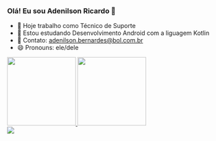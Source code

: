 ### Olá! Eu sou Adenilson Ricardo 👋

- 🔭 Hoje trabalho como Técnico de Suporte
- 🌱 Estou estudando Desenvolvimento Android com a liguagem Kotlin
- 📩 Contato: adenilson.bernardes@bol.com.br
- 😄 Pronouns: ele/dele

<div>
   <a href="https://github.com/adenilsonricardo">
   <img height="160cm" src="https://github-readme-stats.vercel.app/api?username=adenilsonricardo&show_icons=tru&theme=dark&include_all_commits=tru&count_private=true"/>
   <img height="160cm" src="https://github-readme-stats.vercel.app/api/top-langs/?username=adenilsonricardo&layout=compact&langs_count=16&theme=dark"/>
</div>
  
 <div> 
   <a href="https://www.linkedin.com/in/adenilson-ricardo-bernardes-19011a62" target="_blank"><img src="https://img.shields.io/badge/-LinkedIn-%230077B5?style=for-the-badge&logo=linkedin&logoColor=white" target="_blank"></a>   
</div>
